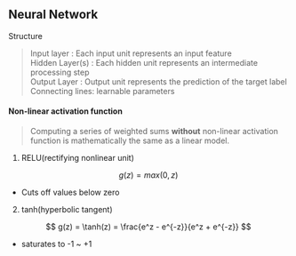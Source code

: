 ## Neural Network

Structure
> Input layer : Each input unit represents an input feature  
> Hidden Layer(s) : Each hidden unit represents an intermediate processing step  
> Output Layer : Output unit represents the prediction of the target label  
> Connecting lines: learnable parameters  

#### Non-linear activation function

> Computing a series of weighted sums **without** non-linear activation function is mathematically the same as a linear model.  

1. RELU(rectifying nonlinear unit)

$$ g(z) = max(0,z) $$
- Cuts off values below zero

2. tanh(hyperbolic tangent)  

$$ g(z) = \tanh(z) = \frac{e^z - e^{-z}}{e^z + e^{-z}} $$  
- saturates to -1 ~ +1
